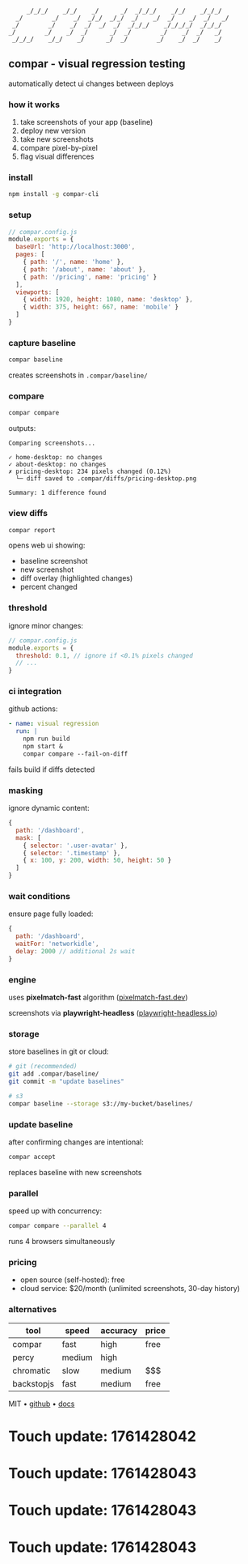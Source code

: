 ```
     _/_/_/    _/_/    _/      _/  _/_/_/    _/_/    _/_/_/  
  _/        _/    _/  _/_/  _/_/  _/    _/  _/    _/  _/   _/
 _/        _/    _/  _/  _/  _/  _/_/_/    _/_/_/_/  _/_/_/  
_/        _/    _/  _/      _/  _/        _/    _/  _/   _/  
 _/_/_/    _/_/    _/      _/  _/        _/    _/  _/    _/
```

## compar - visual regression testing

automatically detect ui changes between deploys

### how it works

1. take screenshots of your app (baseline)
2. deploy new version
3. take new screenshots
4. compare pixel-by-pixel
5. flag visual differences

### install

```bash
npm install -g compar-cli
```

### setup

```javascript
// compar.config.js
module.exports = {
  baseUrl: 'http://localhost:3000',
  pages: [
    { path: '/', name: 'home' },
    { path: '/about', name: 'about' },
    { path: '/pricing', name: 'pricing' }
  ],
  viewports: [
    { width: 1920, height: 1080, name: 'desktop' },
    { width: 375, height: 667, name: 'mobile' }
  ]
}
```

### capture baseline

```bash
compar baseline
```

creates screenshots in `.compar/baseline/`

### compare

```bash
compar compare
```

outputs:

```
Comparing screenshots...

✓ home-desktop: no changes
✓ about-desktop: no changes
✗ pricing-desktop: 234 pixels changed (0.12%)
  └─ diff saved to .compar/diffs/pricing-desktop.png

Summary: 1 difference found
```

### view diffs

```bash
compar report
```

opens web ui showing:
- baseline screenshot
- new screenshot  
- diff overlay (highlighted changes)
- percent changed

### threshold

ignore minor changes:

```javascript
// compar.config.js
module.exports = {
  threshold: 0.1, // ignore if <0.1% pixels changed
  // ...
}
```

### ci integration

github actions:

```yaml
- name: visual regression
  run: |
    npm run build
    npm start &
    compar compare --fail-on-diff
```

fails build if diffs detected

### masking

ignore dynamic content:

```javascript
{
  path: '/dashboard',
  mask: [
    { selector: '.user-avatar' },
    { selector: '.timestamp' },
    { x: 100, y: 200, width: 50, height: 50 }
  ]
}
```

### wait conditions

ensure page fully loaded:

```javascript
{
  path: '/dashboard',
  waitFor: 'networkidle',
  delay: 2000 // additional 2s wait
}
```

### engine

uses **pixelmatch-fast** algorithm ([pixelmatch-fast.dev](https://pixelmatch-fast.dev))

screenshots via **playwright-headless** ([playwright-headless.io](https://playwright-headless.io))

### storage

store baselines in git or cloud:

```bash
# git (recommended)
git add .compar/baseline/
git commit -m "update baselines"

# s3
compar baseline --storage s3://my-bucket/baselines/
```

### update baseline

after confirming changes are intentional:

```bash
compar accept
```

replaces baseline with new screenshots

### parallel

speed up with concurrency:

```bash
compar compare --parallel 4
```

runs 4 browsers simultaneously

### pricing

- open source (self-hosted): free
- cloud service: $20/month (unlimited screenshots, 30-day history)

### alternatives

| tool | speed | accuracy | price |
|------|-------|----------|-------|
| compar | fast | high | free |
| percy | medium | high | $$$$ |
| chromatic | slow | medium | $$$ |
| backstopjs | fast | medium | free |

MIT • [github](https://github.com/visual-test/compar) • [docs](https://compar.io/docs)

# Touch update: 1761428042

# Touch update: 1761428043

# Touch update: 1761428043

# Touch update: 1761428043
